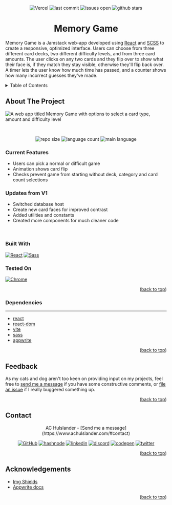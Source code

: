 <a name='top'></a>
<div align='center'>

![Vercel][Vercel]
![last commit][last-commit]
![issues open][issues-open]
![github stars][stars]

<h1><strong>Memory Game</strong></h1>
</div>

Memory Game is a Jamstack web-app developed using [React](react-url) and [SCSS](sass-url) to create a responsive, optimized interface. Users can choose from three different card decks, two different difficulty levels, and from three card amounts.  The user clicks on any two cards and they flip over to show what their face is, if they match they stay visible, otherwise they'll flip back over.  A timer lets the user know how much time has passed, and a counter shows how many incorrect guesses they've made.

<details>
  <summary>Table of Contents</summary>
  <ul>
        <li><a href='#about-the-project'>About The Project</a></li>
        <ul>
            <li><a href='#current-features'>Current Features</a></li>
            <li><a href='#updates-from-v1'>Updates from V1</a></li>
            <li><a href='#built-with'>Built With</a></li>
            <li><a href='#tested-on'>Tested On</a></li>
        </ul>
        <li><a href='#feedback'>Feedback</a></li>
        <li><a href='#contact'>Contact</a></li>
        <li><a href='#acknowledgements'>Acknowledgements</a></li>
    </ul>
</details>

## <strong>About The Project</strong>

![A web app titled Memory Game with options to select a card type, amount and difficulty level](./src/img/screenshot.png)

<br>

<div align='center'>

![repo size][repo-size]
![language count][language-count]
![main language][main-language]

</div>

### <strong>Current Features</strong>
- Users can pick a normal or difficult game
- Animation shows card flip
- Checks prevent game from starting without deck, category and card count selections

### <strong>Updates from V1</strong>
- Switched database host
- Create new card faces for improved contrast
- Added utilities and constants
- Created more components for much cleaner code

<br>

### <strong>Built With</strong>

[![React][react.js]][react-url]
[![Sass][sass]][sass-url]


### <strong>Tested On</strong>

[![Chrome][chrome]][chrome-url]
<p align='right'>(<a href='#top'>back to top</a>)</p>

### <strong>Dependencies</strong>
***
- [react](https://www.npmjs.com/package/react)
- [react-dom](https://www.npmjs.com/package/react-dom)
- [vite](https://www.npmjs.com/package/vite)
- [sass](https://www.npmjs.com/package/sass)
- [appwrite](https://www.npmjs.com/package/appwrite)


<p align='right'>(<a href='#top'>back to top</a>)</p>


## <strong>Feedback</strong>

As my cats and dog aren't too keen on providing input on my projects, feel free to [send me a message](https://www.achulslander.com/#contact) if you have some constructive comments, or [file an issue](https://github.com/alleycaaat/memory-card-game/issues/new) if I really buggered something up.

<p align='right'>(<a href='#top'>back to top</a>)</p>

## <strong>Contact</strong>

<div align='center'>
AC Hulslander - [Send me a message](https://www.achulslander.com/#contact)

[![GitHub][github]](https://github.com/alleycaaat/)
[![hashnode][hashnode]][hashnode-url]
[![linkedin][linkedin]][linkedin-url]
[![discord][discord]][discord-url]
[![codepen][codepen]][codepen-url]
[![twitter][twitter]][twitter-url]
</div>

<p align='right'>(<a href='#top'>back to top</a>)</p>

## <strong>Acknowledgements</strong>

- [Img Shields](https://shields.io/)
- [Appwrite docs](https://appwrite.io/docs)


<p align='right'>(<a href='#top'>back to top</a>)</p>


[Vercel]: https://vercelbadge.vercel.app/api/alleycaaat/memory-card-game

[issues-open]: https://img.shields.io/github/issues/alleycaaat/memory-card-game?color=blue&logo=github

[repo-size]: https://img.shields.io/github/repo-size/alleycaaat/memory-card-game?color=red&logo=github

[language-count]: https://img.shields.io/github/languages/count/alleycaaat/memory-card-game?color=orange&logo=github

[main-language]: https://img.shields.io/github/languages/top/alleycaaat/memory-card-game?color=yellow&logo=github

[last-commit]: https://img.shields.io/github/last-commit/alleycaaat/memory-card-game?logo=github

[stars]: https://img.shields.io/github/stars/alleycaaat/memory-card-game?color=purple&logo=github

[linkedin]: https://img.shields.io/badge/-LinkedIn-black.svg?style=for-the-badge&logo=linkedin&colorB=555
[linkedin-url]: https://linkedin.com/in/achulslander

[product-screenshot]: images/screenshot.png

[react.js]: https://img.shields.io/badge/React-20232A?style=for-the-badge&logo=react&logoColor=61DAFB
[react-url]: https://reactjs.org/

[sass]: https://img.shields.io/badge/Sass-CC6699?style=for-the-badge&logo=sass&logoColor=white
[sass-url]: https://sass-lang.com/

[chrome]: https://img.shields.io/badge/Google_chrome-4285F4?style=for-the-badge&logo=Google-chrome&logoColor=white
[chrome-url]: https://www.google.com/chrome/

[github]: https://img.shields.io/badge/GitHub-100000?style=for-the-badge&logo=github&logoColor=white

[codepen]: https://img.shields.io/badge/Codepen-000000?style=for-the-badge&logo=codepen&logoColor=white
[codepen-url]: https://codepen.io/alleycaaat

[twitter]: https://img.shields.io/badge/Twitter-1DA1F2?style=for-the-badge&logo=twitter&logoColor=white
[twitter-url]: https://twitter.com/achulslander

[hashnode]: https://img.shields.io/badge/Hashnode-2962FF?style=for-the-badge&logo=hashnode&logoColor=white
[hashnode-url]: https://hashnode.com/@alleycaaat

[discord]:https://img.shields.io/badge/Discord-7289DA?style=for-the-badge&logo=discord&logoColor=white
[discord-url]: https://discordapp.com/users/427569685366833174
